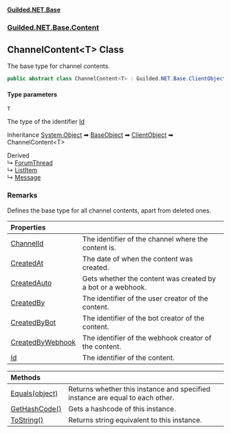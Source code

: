 
#### [Guilded.NET.Base](Guilded_NET_Base 'Guilded.NET.Base')
### [Guilded.NET.Base.Content](Guilded_NET_Base#Guilded_NET_Base_Content 'Guilded.NET.Base.Content')
## ChannelContent&lt;T&gt; Class

The base type for channel contents.
```csharp
public abstract class ChannelContent<T> : Guilded.NET.Base.ClientObject
```

#### Type parameters

<a name='Guilded_NET_Base_Content_ChannelContent_T__T'></a>
`T`

The type of the identifier [Id](ChannelContent_T__Id 'Guilded.NET.Base.Content.ChannelContent&lt;T&gt;.Id')

Inheritance [System.Object](https://docs.microsoft.com/en-us/dotnet/api/System.Object 'System.Object') &#x27A1; [BaseObject](BaseObject 'Guilded.NET.Base.BaseObject') &#x27A1; [ClientObject](ClientObject 'Guilded.NET.Base.ClientObject') &#x27A1; ChannelContent&lt;T&gt;

Derived  
&#8627; [ForumThread](ForumThread 'Guilded.NET.Base.Content.ForumThread')  
&#8627; [ListItem](ListItem 'Guilded.NET.Base.Content.ListItem')  
&#8627; [Message](Message 'Guilded.NET.Base.Content.Message')

### Remarks
  
Defines the base type for all channel contents, apart from deleted ones.

| Properties | |
| :--- | :--- |
| [ChannelId](ChannelContent_T__ChannelId 'Guilded.NET.Base.Content.ChannelContent&lt;T&gt;.ChannelId') | The identifier of the channel where the content is. |
| [CreatedAt](ChannelContent_T__CreatedAt 'Guilded.NET.Base.Content.ChannelContent&lt;T&gt;.CreatedAt') | The date of when the content was created. |
| [CreatedAuto](ChannelContent_T__CreatedAuto 'Guilded.NET.Base.Content.ChannelContent&lt;T&gt;.CreatedAuto') | Gets whether the content was created by a bot or a webhook. |
| [CreatedBy](ChannelContent_T__CreatedBy 'Guilded.NET.Base.Content.ChannelContent&lt;T&gt;.CreatedBy') | The identifier of the user creator of the content. |
| [CreatedByBot](ChannelContent_T__CreatedByBot 'Guilded.NET.Base.Content.ChannelContent&lt;T&gt;.CreatedByBot') | The identifier of the bot creator of the content. |
| [CreatedByWebhook](ChannelContent_T__CreatedByWebhook 'Guilded.NET.Base.Content.ChannelContent&lt;T&gt;.CreatedByWebhook') | The identifier of the webhook creator of the content. |
| [Id](ChannelContent_T__Id 'Guilded.NET.Base.Content.ChannelContent&lt;T&gt;.Id') | The identifier of the content. |

| Methods | |
| :--- | :--- |
| [Equals(object)](ChannelContent_T__Equals(object) 'Guilded.NET.Base.Content.ChannelContent&lt;T&gt;.Equals(object)') | Returns whether this instance and specified instance are equal to each other. |
| [GetHashCode()](ChannelContent_T__GetHashCode() 'Guilded.NET.Base.Content.ChannelContent&lt;T&gt;.GetHashCode()') | Gets a hashcode of this instance. |
| [ToString()](ChannelContent_T__ToString() 'Guilded.NET.Base.Content.ChannelContent&lt;T&gt;.ToString()') | Returns string equivalent to this instance. |
